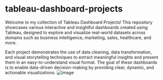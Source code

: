 # tableau-dashboard-projects
Welcome to my collection of Tableau Dashboard Projects! This repository showcases various interactive and insightful dashboards created using Tableau, designed to explore and visualize real-world datasets across domains such as business intelligence, marketing, sales, healthcare, and more.

Each project demonstrates the use of data cleaning, data transformation, and visual storytelling techniques to extract meaningful insights and present them in an easy-to-understand visual format. The goal of these dashboards is to enable data-driven decision-making by providing clear, dynamic, and actionable visualizations.
![image](https://github.com/user-attachments/assets/ccee0ca5-b7fa-4fac-9dca-d51b46887553)
